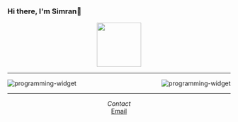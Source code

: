 ### Hi there, I'm Simran👋 

<div align="center">
  <img src="https://tenor.com/view/geometry-math-design-gif-3462433" width="100">
  </div>
  <hr/>
    <div align="center"><img src=""/></div>
  <div>
  <img src="https://github-readme-stats.vercel.app/api/top-langs/?username=simrank13&layout=compact&theme=radical" alt="programming-widget" align="left"/>
  <img src="https://github-readme-stats.vercel.app/api/?username=simrank13&count_private=true&theme=radical&showicons=true" alt="programming-widget" align="right"/>
  </div>
  <span align="left">
  </span>
  <br/>


---


<div align="center"><i>Contact</i></div>
<div align="center"><a href="mailto:polarspetroll@protonmail.com">Email</a></div>






<!--
**simrank13/simrank13** is a ✨ _special_ ✨ repository because its `README.md` (this file) appears on your GitHub profile.

Here are some ideas to get you started:

- 🔭 I’m currently working on ...
- 🌱 I’m currently learning ...
- 👯 I’m looking to collaborate on ...
- 🤔 I’m looking for help with ...
- 💬 Ask me about ...
- 📫 How to reach me: ...
- 😄 Pronouns: ...
- ⚡ Fun fact: ...
-->

